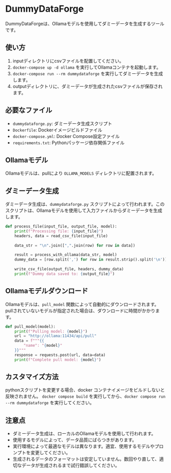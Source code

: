 # DummyDataForge

DummyDataForgeは、Ollamaモデルを使用してダミーデータを生成するツールです。

## 使い方

1. inputディレクトリにcsvファイルを配置してください。
2. `docker-compose up -d ollama` を実行してOllamaコンテナを起動します。
3. `docker-compose run --rm dummydataforge` を実行してダミーデータを生成します。
4. outputディレクトリに、ダミーデータが生成されたcsvファイルが保存されます。

## 必要なファイル

* `dummydataforge.py`: ダミーデータ生成スクリプト
* `Dockerfile`: Dockerイメージビルドファイル
* `docker-compose.yml`: Docker Compose設定ファイル
* `requirements.txt`: Pythonパッケージ依存関係ファイル

## Ollamaモデル

Ollamaモデルは、pullにより `OLLAMA_MODELS` ディレクトリに配置されます。

## ダミーデータ生成

ダミーデータ生成は、`dummydataforge.py` スクリプトによって行われます。このスクリプトは、Ollamaモデルを使用して入力ファイルからダミーデータを生成します。

```python
def process_file(input_file, output_file, model):
    print(f"Processing file: {input_file}")
    headers, data = read_csv_file(input_file)
    
    data_str = "\n".join([",".join(row) for row in data])
    
    result = process_with_ollama(data_str, model)
    dummy_data = [row.split(',') for row in result.strip().split('\n')]
    
    write_csv_file(output_file, headers, dummy_data)
    print(f"Dummy data saved to: {output_file}")
```

## Ollamaモデルダウンロード

Ollamaモデルは、`pull_model` 関数によって自動的にダウンロードされます。
pullされていないモデルが指定された場合は、ダウンロードに時間がかかります。

```python
def pull_model(model):
    print(f"Pulling model: {model}")
    url = "http://ollama:11434/api/pull"
    data = f"""{{
        "name": "{model}"
    }}"""
    response = requests.post(url, data=data)
    print(f"Complete pull model: {model}")
```

## カスタマイズ方法

pythonスクリプトを変更する場合、docker コンテナイメージをビルドしないと反映されません。
`docker compose build` を実行してから、`docker compose run --rm dummydataforge` を実行してください。

## 注意点

* ダミーデータ生成は、ローカルのOllamaモデルを使用して行われます。
* 使用するモデルによって、データ品質にばらつきがあります。
* 実行環境によって最適なモデルは異なります。適宜、使用するモデルやプロンプトを変更してください。
* 生成されるデータのフォーマットは安定していません。数回やり直して、適切なデータが生成されるまで試行錯誤してください。
